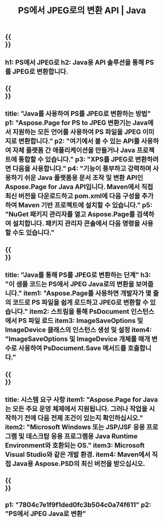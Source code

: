 ﻿---
translation: true
template: /_templates/_conversion-child-java.md
title: PS에서 JPEG로의 변환 API | Java
url: /java/conversion/ps-to-jpeg/
description: PS 형식을 JPEG 파일로 변환하는 샘플 Java 변환 코드. 이 예제 코드를 사용하여 웹 또는 데스크탑 Java 기반 응용 프로그램 내에서 PS를 JPEG로 변환합니다.
informat: PS
outformat: JPEG
otherformats: XPS EPS
---

{{<section banner>}}
---
h1: PS에서 JPEG로
h2: Java용 API 솔루션을 통해 PS를 JPEG로 변환합니다.
---

{{<section overview>}}
---
title: "Java를 사용하여 PS를 JPEG로 변환하는 방법"
p1: "Aspose.Page for PS to JPEG 변환기는 Java에서 지원하는 모든 언어를 사용하여 PS 파일을 JPEG 이미지로 변환합니다."
p2: "여기에서 볼 수 있는 API를 사용하여 자체 플랫폼 간 애플리케이션을 만들거나 Java 프로젝트에 통합할 수 있습니다."
p3: "XPS를 JPEG로 변환하려면 다음을 사용합니다."
p4: "기능이 풍부하고 강력하며 사용하기 쉬운 Java 플랫폼용 문서 조작 및 변환 API인 Aspose.Page for Java API입니다. Maven에서 직접 최신 버전을 다운로드하고 pom.xml에 다음 구성을 추가하여 Maven 기반 프로젝트에 설치할 수 있습니다."
p5: "NuGet 패키지 관리자를 열고 Aspose.Page를 검색하여 설치합니다. 패키지 관리자 콘솔에서 다음 명령을 사용할 수도 있습니다."
---

{{<section feature1>}}
---
title: "Java를 통해 PS를 JPEG로 변환하는 단계"
h3: "이 샘플 코드는 PS에서 JPEG Java로의 변환을 보여줍니다."
item1: "Aspose.Page를 사용하면 개발자가 몇 줄의 코드로 PS 파일을 쉽게 로드하고 JPEG로 변환할 수 있습니다."
item2: 스트림을 통해 PsDocument 인스턴스에서 PS 파일 로드
item3: ImageSaveOptions 및 ImageDevice 클래스의 인스턴스 생성 및 설정
item4: "ImageSaveOptions 및 ImageDevice 개체를 매개 변수로 사용하여 PsDocument.Save 메서드를 호출합니다."
---

{{<section feature2>}}
---
title: 시스템 요구 사항
item1: "Aspose.Page for Java는 모든 주요 운영 체제에서 지원됩니다. 그러나 작업을 시작하기 전에 다음 전제 조건이 있는지 확인하십시오."
item2: "Microsoft Windows 또는 JSP/JSF 응용 프로그램 및 데스크탑 응용 프로그램용 Java Runtime Environment와 호환되는 OS."
item3: Microsoft Visual Studio와 같은 개발 환경.
item4: Maven에서 직접 Java용 Aspose.PSD의 최신 버전을 받으십시오.
---

{{<section gist>}}
---
p1: "7804c7e1f9f1ded0fc3b504c0a74f611"
p2: "PS에서 JPEG Java로 변환"
---
